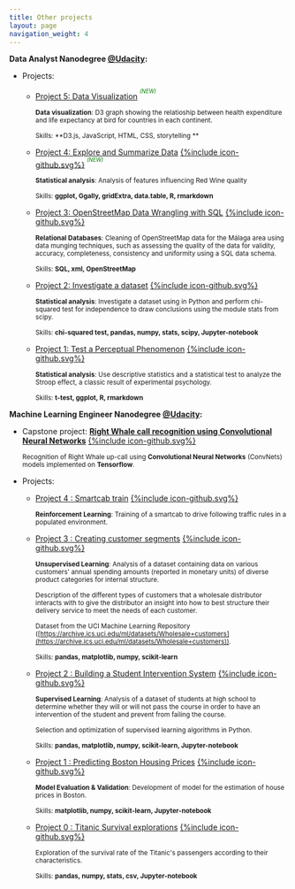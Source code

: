 ```yaml
---
title: Other projects
layout: page
navigation_weight: 4
---
```


**Data Analyst Nanodegree [@Udacity](https://www.udacity.com):**

- Projects:

	- [Project 5: Data Visualization](http://bl.ocks.org/mabelvj/e35a77e8719c881f5567b7da1df43d53) <span style="color:green"><sup><sup>*(NEW)* </sup></sup></span>

		<sub> **Data visualization**: D3 graph showing the relatioship between health expenditure and life expectancy at bird for countries in each continent.</sub>

		<sub>Skills: **D3.js, JavaScript, HTML, CSS, storytelling ** </sub>



	- [Project 4: Explore and Summarize Data](https://rawgit.com/mabelvj/data-analyst-nanodegree/master/P4-explore-and-summarize-data/P4-Analysis_of_a_dataset.html) [{%include icon-github.svg%}](https://github.com/mabelvj/data-analyst-nanodegree/tree/master/P4-explore-and-summarize-data) <span style="color:green"><sup><sup>*(NEW)* </sup></sup></span>

		<sub> **Statistical analysis**: Analysis of features influencing Red Wine quality</sub>

		<sub>Skills: **ggplot, Ggally, gridExtra, data.table, R, rmarkdown** </sub>


	- [Project 3: OpenStreetMap Data Wrangling with SQL](https://rawgit.com/mabelvj/data-analyst-nanodegree/master/P3-wrangle-openstreetmap-data/Project_3_OpenStreetMap_SQL/Project_3_OpenStreetMap.html) [{%include icon-github.svg%}](https://github.com/mabelvj/data-analyst-nanodegree/tree/master/P3-wrangle-openstreetmap-data) 

		<sub> **Relational Databases**: Cleaning of OpenStreetMap data for the Málaga area using data munging techniques, such as assessing the quality of the data for validity, accuracy, completeness, consistency and uniformity using a SQL data schema. </sub>

		<sub>Skills: **SQL, xml, OpenStreetMap**</sub>

	- [Project 2: Investigate a dataset](https://rawgit.com/mabelvj/data-analyst-nanodegree/master/P2-investigate-dataset/P2_report.html) [{%include icon-github.svg%}](https://github.com/mabelvj/data-analyst-nanodegree/tree/master/P2-investigate-dataset)

		<sub>**Statistical analysis**: Investigate a dataset using in Python and perform chi-squared test for independence to draw conclusions using the module stats from scipy.</sub>

		<sub>Skills: **chi-squared test, pandas, numpy, stats, scipy, Jupyter-notebook**
		</sub>

	- [Project 1: Test a Perceptual Phenomenon](https://rawgit.com/mabelvj/data-analyst-nanodegree/master/P1-test-perceptual-phenomenon/P1-Test_a_Perceptual_Phenomenon.html) [{%include icon-github.svg%}](https://github.com/mabelvj/data-analyst-nanodegree/tree/master/P1-test-perceptual-phenomenon)

		<sub> **Statistical analysis**: Use descriptive statistics and a statistical test to analyze the Stroop effect, a classic result of experimental psychology. </sub>

		<sub>Skills: **t-test, ggplot, R, rmarkdown**
		</sub>



**Machine Learning Engineer Nanodegree [@Udacity](https://www.udacity.com):**


- Capstone project: [**Right Whale call recognition using Convolutional Neural Networks**](/capstone_mabelvj/) [{%include icon-github.svg%}](https://github.com/mabelvj/MLNP/tree/master/capstone/code)

	<sub> Recognition of Right Whale up-call using **Convolutional Neural Networks** (ConvNets) models implemented on **Tensorflow**.</sub>


- Projects:

	- [Project 4 : Smartcab train](https://rawgit.com/mabelvj/MLNP/master/P4_smartcab/smartcab_report.html) [{%include icon-github.svg%}](https://github.com/mabelvj/MLNP/tree/master/P4_smartcab)

		<sub>**Reinforcement Learning**: Training of a smartcab to drive following traffic rules in a populated environment.</sub>

	- [Project 3 : Creating customer segments](https://rawgit.com/mabelvj/MLNP/master/P3_creating_customer_segments/customer_segments.html) [{%include icon-github.svg%}](https://github.com/mabelvj/MLNP/tree/master/P3_creating_customer_segments)

		<sub>**Unsupervised Learning**: Analysis of a dataset containing data on various customers' annual spending amounts (reported in monetary units) of diverse product categories for internal structure.  </sub>

		<sub>Description of the different types of customers that a wholesale distributor interacts with to give the distributor an insight into how to best structure their delivery service to meet the needs of each customer. </sub>

		<sub>Dataset from the UCI Machine Learning Repository ([https://archive.ics.uci.edu/ml/datasets/Wholesale+customers](https://archive.ics.uci.edu/ml/datasets/Wholesale+customers)). </sub>

		<sub>Skills: **pandas, matplotlib, numpy, scikit-learn**
		</sub>

	- [Project 2 : Building a Student Intervention System](https://rawgit.com/mabelvj/MLNP/master/P2_student_intervention/student_intervention.html) [{%include icon-github.svg%}](https://github.com/mabelvj/MLNP/tree/master/P2_student_intervention)

		<sub> **Supervised Learning**: Analysis of a dataset of students at high school to determine whether they will or will not pass the course in order to have an intervention of the student and prevent from failing the course.</sub>

		<sub>Selection and optimization of supervised learning algorithms in Python.</sub>


		<sub>Skills: **pandas, matplotlib, numpy, scikit-learn, Jupyter-notebook**
		</sub>

	- [Project 1 : Predicting Boston Housing Prices](https://rawgit.com/mabelvj/MLNP/master/P1_boston_housing/boston_housing.html) [{%include icon-github.svg%}](https://github.com/mabelvj/MLNP/tree/master/P1_boston_housing)

		<sub> **Model Evaluation & Validation**: Development of model for the estimation of house prices in Boston.</sub>

		<sub>Skills: **matplotlib, numpy, scikit-learn, Jupyter-notebook**
		</sub>

	- [Project 0 : Titanic Survival explorations](https://rawgit.com/mabelvj/MLNP/master/P0_titanic/Titanic_Survival_Exploration.html) [{%include icon-github.svg%}](https://github.com/mabelvj/MLNP/tree/master/P0_titanic)

		<sub> Exploration of the survival rate of the Titanic's passengers according to their characteristics. </sub>

		<sub>Skills: **pandas, numpy, stats, csv,  Jupyter-notebook**
		</sub>
